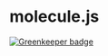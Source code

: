 # molecule.js

[![Greenkeeper badge](https://badges.greenkeeper.io/dallverk/molecule.js.svg)](https://greenkeeper.io/)
